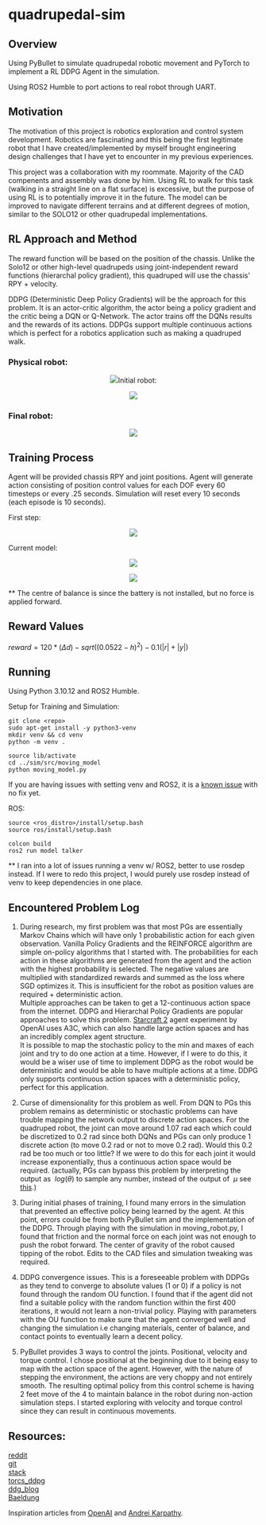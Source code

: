# quadrupedal-sim

## Overview

Using PyBullet to simulate quadrupedal robotic movement and PyTorch to implement a RL DDPG Agent in the simulation.

Using ROS2 Humble to port actions to real robot through UART.

## Motivation

The motivation of this project is robotics exploration and control system development. Robotics are fascinating and this being the first legitimate robot that I have created/implemented by myself brought engineering design challenges that I have yet to encounter in my previous experiences.

This project was a collaboration with my roommate. Majority of the CAD compenents and assembly was done by him. Using RL to walk for this task (walking in a straight line on a flat surface) is excessive, but the purpose of using RL is to potentially improve it in the future. The model can be improved to navigate different terrains and at different degrees of motion, similar to the SOLO12 or other quadrupedal implementations.

## RL Approach and Method

The reward function will be based on the position of the chassis. Unlike the Solo12 or other high-level quadrupeds using joint-independent reward functions (hierarchal policy gradient), this quadruped will use the chassis' RPY + velocity.

DDPG (Deterministic Deep Policy Gradients) will be the approach for this problem. It is an actor-critic algorithm, the actor being a policy gradient and the critic being a DQN or Q-Network. The actor trains off the DQNs results and the rewards of its actions. DDPGs support multiple continuous actions which is perfect for a robotics application such as making a quadruped walk.

### Physical robot:

<p align="center">
  <img src="./sim/src/media/robot_irl.jpg>
</p>

### Initial robot:

<p align="center">
  <img src="./sim/src/media/first_run/sim_1.png" />
</p>

### Final robot:

<p align="center">
  <img src="./sim/src/media/robotfinal.png" />
</p>

## Training Process

Agent will be provided chassis RPY and joint positions. Agent will generate action consisting of position control values for each DOF every 60 timesteps or every .25 seconds. Simulation will reset every 10 seconds (each episode is 10 seconds).

First step:

<p align="center">
  <img src="./sim/src/media/first_run/firstrun.gif" />
</p>

Current model:

<p align="center">
  <img src="./sim/src/media/limping.gif" />
</p>

<p align="center">
  <img src="./sim/src/media/walkingirl.gif" />
</p>

** The centre of balance is since the battery is not installed, but no force is applied forward.

## Reward Values

$`reward = 120 * (\Delta d) - sqrt((0.0522 - h)^2) - 0.1(|r| + |y|)`$

## Running

Using Python 3.10.12 and ROS2 Humble.

Setup for Training and Simulation: 
```shell
git clone <repo>
sudo apt-get install -y python3-venv
mkdir venv && cd venv
python -m venv .

source lib/activate
cd ../sim/src/moving_model
python moving_model.py

```
If you are having issues with setting venv and ROS2, it is a [known issue](https://github.com/ros2/ros2/issues/1094) with no fix yet.

ROS:
```shell
source <ros_distro>/install/setup.bash
source ros/install/setup.bash

colcon build
ros2 run model talker
```

** I ran into a lot of issues running a venv w/ ROS2, better to use rosdep instead. If I were to redo this project, I would purely use rosdep instead of venv to keep dependencies in one place.

## Encountered Problem Log

1) During research, my first problem was that most PGs are essentially Markov Chains which will have only 1 probabilistic action for each given observation. Vanilla Policy Gradients and the REINFORCE algorithm are simple on-policy algorithms that I started with. The probabilities for each action in these algorithms are generated from the agent and the action with the highest probability is selected. The negative values are multiplied with standardized rewards and summed as the loss where SGD optimizes it. This is insufficient for the robot as position values are required + deterministic action.\
Multiple approaches can be taken to get a 12-continuous action space from the internet. DDPG and Hierarchal Policy Gradients are popular approaches to solve this problem. [Starcraft 2](https://arxiv.org/abs/1708.04782) agent experiment by OpenAI uses A3C, which can also handle large action spaces and has an incredibly complex agent structure.\
It is possible to map the stochastic policy to the min and maxes of each joint and try to do one action at a time. However, if I were to do this, it would be a wiser use of time to implement DDPG as the robot would be deterministic and would be able to have multiple actions at a time. DDPG only supports continuous action spaces with a deterministic policy, perfect for this application.

2) Curse of dimensionality for this problem as well. From DQN to PGs this problem remains as deterministic or stochastic problems can have trouble mapping the network output to discrete action spaces. For the quadruped robot, the joint can move around 1.07 rad each which could be discretized to 0.2 rad since both DQNs and PGs can only produce 1 discrete action (to move 0.2 rad or not to move 0.2 rad). Would this 0.2 rad be too much or too little? If we were to do this for each joint it would increase exponentially, thus a continuous action space would be required. (actually, PGs can bypass this problem by interpreting the output as $`\ log(\theta) `$ to sample any number, instead of the output of $`\ \mu `$ see [this](https://datascience.stackexchange.com/questions/61707/policy-gradient-with-continuous-action-space).) 

3) During initial phases of training, I found many errors in the simulation that prevented an effective policy being learned by the agent. At this point, errors could be from both PyBullet sim and the implementation of the DDPG. Through playing with the simulation in moving_robot.py, I found that friction and the normal force on each joint was not enough to push the robot forward. The center of gravity of the robot caused tipping of the robot. Edits to the CAD files and simulation tweaking was required.

4) DDPG convergence issues. This is a foreseeable problem with DDPGs as they tend to converge to absolute values (1 or 0) if a policy is not found through the random OU function. I found that if the agent did not find a suitable policy with the random function within the first 400 iterations, it would not learn a non-trivial policy. Playing with parameters with the OU function to make sure that the agent converged well and changing the simulation i.e changing materials, center of balance, and contact points to eventually learn a decent policy.

5) PyBullet provides 3 ways to control the joints. Positional, velocity and torque control. I chose positional at the beginning due to it being easy to map with the action space of the agent. However, with the nature of stepping the environment, the actions are very choppy and not entirely smooth. The resulting optimal policy from this control scheme is having 2 feet move of the 4 to maintain balance in the robot during non-action simulation steps. I started exploring with velocity and torque control since they can result in continuous movements.

## Resources:

[reddit](https://www.reddit.com/r/MachineLearning/comments/9z8tok/d_reinforcement_learning_with_multiple/) \
[git](https://pemami4911.github.io/blog/2016/08/21/ddpg-rl.html#References) \
[stack](https://stackoverflow.com/questions/43881897/what-is-the-policy-gradient-when-multiple-actions-are-possible) \
[torcs_ddpg](https://yanpanlau.github.io/2016/10/11/Torcs-Keras.html) \
[ddg_blog](https://pemami4911.github.io/blog/2016/08/21/ddpg-rl.html#References) \
[Baeldung](https://www.baeldung.com/cs/rl-deterministic-vs-stochastic-policies#:~:text=The%20primary%20difference%20between%20a,over%20actions%20for%20each%20state.)

Inspiration articles from [OpenAI](https://spinningup.openai.com/en/latest/spinningup/rl_intro3.html) and [Andrei Karpathy](https://karpathy.github.io/2016/05/31/rl/).
